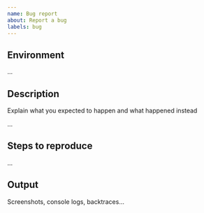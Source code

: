 ```yaml
---
name: Bug report
about: Report a bug
labels: bug
---
```


## Environment

...

## Description

Explain what you expected to happen and what happened instead

...

## Steps to reproduce

...

## Output

Screenshots, console logs, backtraces...


